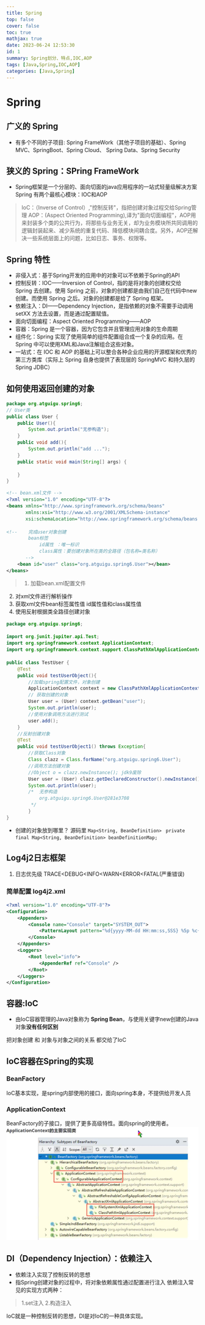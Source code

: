 ```yaml
---
title: Spring
top: false
cover: false
toc: true
mathjax: true
date: 2023-06-24 12:53:30
id: 1
summary: Spring划分、特点,IOC,AOP
tags: [Java,Spring,IOC,AOP]
categories: [Java,Spring]
---
```


# Spring
## 广义的 Spring
- 有多个不同的子项目:
Spring FrameWork（其他子项目的基础）、Spring MVC、SpringBoot、Spring Cloud、 Spring Data、Spring Security
## 狭义的 Spring：SPring FrameWork
- Spring框架是一个分层的、面向切面的java应用程序的一站式轻量级解决方案
Spring 有两个最核心模块：IOC和AOP
>IoC：（Inverse of Control）,"控制反转"，指把创建对象过程交给Spring管理
AOP：(Aspect Oriented Programming),译为"面向切面编程"，AOP用来封装多个类的公共行为，将那些与业务无关，却为业务模块所共同调用的逻辑封装起来、减少系统的重复代码、降低模块间耦合度。另外，AOP还解决一些系统层面上的问题，比如日志、事务、权限等。

## Spring 特性
- 非侵入式：基于Spring开发的应用中的对象可以不依赖于Spring的API
- 控制反转：IOC——Inversion of Control，指的是将对象的创建权交给 Spring 去创建。使用 Spring 之前，对象的创建都是由我们自己在代码中new创建。而使用 Spring 之后。对象的创建都是给了 Spring 框架。
- 依赖注入：DI——Dependency Injection，是指依赖的对象不需要手动调用 setXX 方法去设置，而是通过配置赋值。
- 面向切面编程：Aspect Oriented Programming——AOP
- 容器：Spring 是一个容器，因为它包含并且管理应用对象的生命周期
- 组件化：Spring 实现了使用简单的组件配置组合成一个复杂的应用。在 Spring 中可以使用XML和Java注解组合这些对象。
- 一站式：在 IOC 和 AOP 的基础上可以整合各种企业应用的开源框架和优秀的第三方类库（实际上 Spring 自身也提供了表现层的 SpringMVC 和持久层的 Spring JDBC）

## 如何使用返回创建的对象
```java
package org.atguigu.spring6;
// User类
public class User {
    public User(){
        System.out.println("无参构造");
    }
    public void add(){
        System.out.println("add ...");
    }
    public static void main(String[] args) {

    }
}
```
```xml
<!-- bean.xml文件 -->
<?xml version="1.0" encoding="UTF-8"?>
<beans xmlns="http://www.springframework.org/schema/beans"
       xmlns:xsi="http://www.w3.org/2001/XMLSchema-instance"
       xsi:schemaLocation="http://www.springframework.org/schema/beans http://www.springframework.org/schema/beans/spring-beans.xsd">

<!--    完成user对象创建
        bean标签
            id属性 ：唯一标识
            class属性：要创建对象所在类的全路径（包名称=类名称）
       -->
    <bean id="user" class="org.atguigu.spring6.User"></bean>
</beans>
```
>1. 加载bean.xml配置文件
2. 对xml文件进行解析操作
3. 获取xml文件bean标签属性值 id属性值和class属性值
4. 使用反射根据类全路径创建对象
```java
package org.atguigu.spring6;

import org.junit.jupiter.api.Test;
import org.springframework.context.ApplicationContext;
import org.springframework.context.support.ClassPathXmlApplicationContext;

public class TestUser {
    @Test
    public void testUserObject(){
        //加载spring配置文件，对象创建
        ApplicationContext context = new ClassPathXmlApplicationContext("bean.xml");
        // 获取创建的对象
        User user = (User) context.getBean("user");
        System.out.println(user);
        //使用对象调用方法进行测试
        user.add();
    }
    //反射创建对象
    @Test
    public void testUserObject1() throws Exception{
        //获取Class对象
        Class clazz = Class.forName("org.atguigu.spring6.User");
        //调用方法创建对象
        //Object o = clazz.newInstance(); jdk9废除
        User user = (User) clazz.getDeclaredConstructor().newInstance();
        System.out.println(user);
        /*  无参构造
            org.atguigu.spring6.User@281e3708
         */
        }
}
```
- 创建的对象放到哪里？
源码里  `Map<String, BeanDefinition> `
`private final Map<String, BeanDefinition> beanDefinitionMap;`
## Log4j2日志框架
1. 日志优先级
TRACE<DEBUG<INFO<WARN<ERROR<FATAL(严重错误)
    
### 简单配置 log4j2.xml
```xml
<?xml version="1.0" encoding="UTF-8"?>
<Configuration>
    <Appenders>
        <Console name="Console" target="SYSTEM_OUT">
            <PatternLayout pattern="%d{yyyy-MM-dd HH:mm:ss,SSS} %5p %c{1}:%L - %m%n" />
        </Console>
    </Appenders>
    <Loggers>
        <Root level="info">
            <AppenderRef ref="Console" />
        </Root>
    </Loggers>
</Configuration>
```
## 容器:IoC
- 由IoC容器管理的Java对象称为 **Spring Bean**，与使用关键字new创建的Java对象**没有任何区别**

把对象创建 和 对象与对象之间的关系 都交给了IoC

## IoC容器在Spring的实现
### BeanFactory
IoC基本实现，是spring内部使用的接口，面向spring本身，不提供给开发人员
### ApplicationContext
BeanFactory的子接口，提供了更多高级特性。面向spring的使用者。
![ApplicationContext实现类](./Spring/App1.png)

## DI（Dependency Injection）：依赖注入
- 依赖注入实现了控制反转的思想
- 指Spring创建对象的过程中，将对象依赖属性通过配置进行注入
依赖注入常见的实现方式两种：
>1.set注入
2.构造注入

IoC就是一种控制反转的思想，DI是对IoC的一种具体实现。